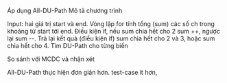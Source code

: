 Áp dụng All-DU-Path
Mô tả chương trình

Input: hai giá trị start và end.
Vòng lặp for tính tổng (sum) các số ch trong khoảng từ start tới end.
Điều kiện if, nếu sum chia hết cho 2 sum ++, ngược lại sum --.
Trả lại kết quả (điều kiện if) sum chia hết cho 2 và 3, hoặc sum chia hết cho 4.
Tìm DU-Path cho từng biến



So sánh với MCDC và nhận xét

All-DU-Path thực hiện đơn giản hơn. test-case ít hơn, 

